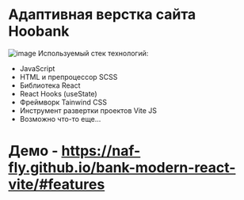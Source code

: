 # Адаптивная верстка сайта Hoobank
![image](https://user-images.githubusercontent.com/53238795/197897145-f91206be-d5d6-49fe-a17d-77c645303812.png)
Используемый стек технологий:
- JavaScript
- HTML и препроцессор SCSS
- Библиотека React
- React Hooks (useState)
- Фреймворк Tainwind CSS
- Инструмент развертки проектов Vite JS
- Возможно что-то еще...
# Демо - https://naf-fly.github.io/bank-modern-react-vite/#features
